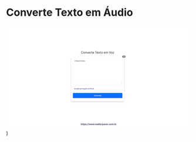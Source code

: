 # Converte Texto em Áudio



[![image](/src/img/converte-texto-em-audio.png)](https://walterpaulo.github.io/texto-em-audio-html))